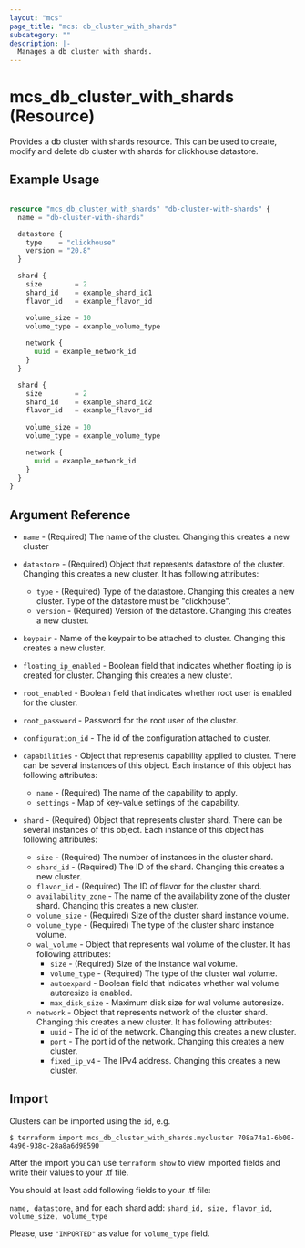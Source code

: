 ```yaml
---
layout: "mcs"
page_title: "mcs: db_cluster_with_shards"
subcategory: ""
description: |-
  Manages a db cluster with shards.
---
```


# mcs\_db\_cluster\_with\_shards (Resource)

Provides a db cluster with shards resource. This can be used to create, modify and delete db cluster with shards for clickhouse datastore.

## Example Usage

```terraform

resource "mcs_db_cluster_with_shards" "db-cluster-with-shards" {
  name = "db-cluster-with-shards"

  datastore {
    type    = "clickhouse"
    version = "20.8"
  }

  shard {
    size        = 2
    shard_id    = example_shard_id1
    flavor_id   = example_flavor_id

    volume_size = 10
    volume_type = example_volume_type
    
    network {
      uuid = example_network_id
    }
  }

  shard {
    size        = 2
    shard_id    = example_shard_id2
    flavor_id   = example_flavor_id
    
    volume_size = 10
    volume_type = example_volume_type

    network {
      uuid = example_network_id
    }
  }
}
```

## Argument Reference

* `name` - (Required) The name of the cluster. Changing this creates a new cluster

* `datastore` - (Required) Object that represents datastore of the cluster. Changing this creates a new cluster. It has following attributes:
    * `type` - (Required) Type of the datastore. Changing this creates a new cluster. Type of the datastore must be "clickhouse".
    * `version` - (Required) Version of the datastore. Changing this creates a new cluster.

* `keypair` - Name of the keypair to be attached to cluster. Changing this creates a new cluster.

* `floating_ip_enabled` - Boolean field that indicates whether floating ip is created for cluster. Changing this creates a new cluster.

* `root_enabled` - Boolean field that indicates whether root user is enabled for the cluster.

* `root_password` - Password for the root user of the cluster.

* `configuration_id` - The id of the configuration attached to cluster.

* `capabilities` - Object that represents capability applied to cluster. There can be several instances of this object. Each instance of this object has following attributes:
    * `name` - (Required) The name of the capability to apply.
    * `settings` - Map of key-value settings of the capability.

* `shard` - (Required) Object that represents cluster shard. There can be several instances of this object. Each instance of this object has following attributes:
    * `size` - (Required) The number of instances in the cluster shard.
    * `shard_id` - (Required) The ID of the shard. Changing this creates a new cluster.
    * `flavor_id` - (Required) The ID of flavor for the cluster shard.
    * `availability_zone` - The name of the availability zone of the cluster shard. Changing this creates a new cluster.
    * `volume_size` - (Required) Size of the cluster shard instance volume.
    * `volume_type` - (Required) The type of the cluster shard instance volume.
    * `wal_volume` - Object that represents wal volume of the cluster. It has following attributes:
        * `size` - (Required) Size of the instance wal volume.
        * `volume_type` - (Required) The type of the cluster wal volume.
        * `autoexpand` - Boolean field that indicates whether wal volume autoresize is enabled.
        * `max_disk_size` - Maximum disk size for wal volume autoresize.
    * `network` -  Object that represents network of the cluster shard. Changing this creates a new cluster. It has following attributes: 
        * `uuid` - The id of the network. Changing this creates a new cluster.
        * `port` - The port id of the network. Changing this creates a new cluster.
        * `fixed_ip_v4` - The IPv4 address. Changing this creates a new cluster.

## Import

Clusters can be imported using the `id`, e.g.

```
$ terraform import mcs_db_cluster_with_shards.mycluster 708a74a1-6b00-4a96-938c-28a8a6d98590
```

After the import you can use ```terraform show``` to view imported fields and write their values to your .tf file.

You should at least add following fields to your .tf file:

`name, datastore`, and for each shard add: `shard_id, size, flavor_id, volume_size, volume_type`

Please, use `"IMPORTED"` as value for `volume_type` field.